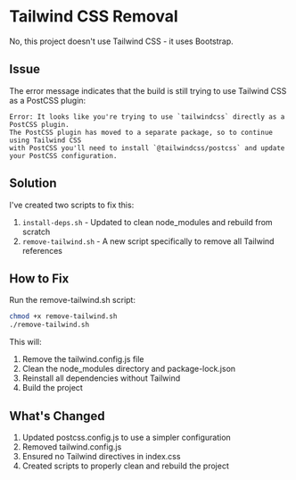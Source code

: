 # Tailwind CSS Removal

No, this project doesn't use Tailwind CSS - it uses Bootstrap.

## Issue

The error message indicates that the build is still trying to use Tailwind CSS as a PostCSS plugin:

```
Error: It looks like you're trying to use `tailwindcss` directly as a PostCSS plugin. 
The PostCSS plugin has moved to a separate package, so to continue using Tailwind CSS 
with PostCSS you'll need to install `@tailwindcss/postcss` and update your PostCSS configuration.
```

## Solution

I've created two scripts to fix this:

1. `install-deps.sh` - Updated to clean node_modules and rebuild from scratch
2. `remove-tailwind.sh` - A new script specifically to remove all Tailwind references

## How to Fix

Run the remove-tailwind.sh script:

```bash
chmod +x remove-tailwind.sh
./remove-tailwind.sh
```

This will:
1. Remove the tailwind.config.js file
2. Clean the node_modules directory and package-lock.json
3. Reinstall all dependencies without Tailwind
4. Build the project

## What's Changed

1. Updated postcss.config.js to use a simpler configuration
2. Removed tailwind.config.js
3. Ensured no Tailwind directives in index.css
4. Created scripts to properly clean and rebuild the project
